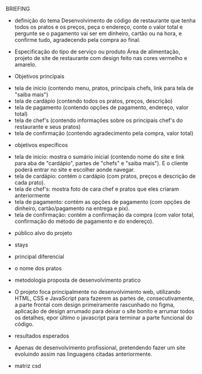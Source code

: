 BRIEFING
- definição do tema
Desenvolvimento de código de restaurante que tenha todos os pratos e os preços, peça o endereço, conte o valor total e pergunte se o pagamento vai ser em dinheiro, cartão ou na hora, e confirme tudo, agradecendo pela compra ao final.

- Especificação do tipo de serviço ou produto
Área de alimentação, projeto de site de restaurante com design feito nas cores vermelho e amarelo.

- Objetivos principais
* tela de inicio (contendo menu, pratos, principais chefs, link para tela de "saiba mais")
* tela de cardápio (contendo todos os pratos, preços, descrição)
* tela de pagamento (contendo opções de pagamento, endereço, valor total)
* tela de chef's (contendo informações sobre os principais chef's do restaurante e seus pratos)
* tela de confirmação (contendo agradecimento pela compra, valor total)


- objetivos específicos
* tela de inicio: mostra o sumário inicial (contendo nome do site e link para aba de "cardápio", partes de "chefs" e "saiba mais"). E o cliente poderá entrar no site e escolher aonde navegar.
* tela de cardápio: contém o cardápio (com pratos, preços e descrição de cada prato).
* tela de chef's: mostra foto de cara chef e pratos que eles criaram anteriormente
* tela de pagamento: contém as opções de pagamento (com opções de dinheiro, cartão/pagamento na entrega e pix).
* tela de confirmação: contém a confirmação da compra (com valor total, confirmação do método de pagamento e do endereço).

- público alvo do projeto
* stays

- principal diferencial
* o nome dos pratos

- metodologia proposta de desenvolvimento pratico
* O projeto foca principalmente no desenvolvimento web, utilizando HTML, CSS e JavaScript para fazerem as partes de, consecutivamente, a parte frontal com design primeiramente rascunhado no figma, aplicação de design arrumado para deixar o site bonito e arrumar todos os detalhes,  epor último o javascript para terminar a parte funcional do código.

- resultados esperados
* Apenas de desenvolvimento profissional, pretendendo fazer um site evoluindo assim nas linguagens citadas anteriormente.

- matriz csd

